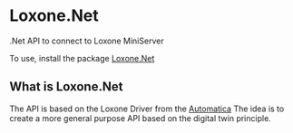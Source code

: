 # Loxone.Net
.Net API to connect to Loxone MiniServer

To use, install the package [Loxone.Net](https://www.nuget.org/packages/Loxone.Net)

## What is Loxone.Net
The API is based on the Loxone Driver from the [Automatica](https://github.com/automatica-core/automatica)
The idea is to create a more general purpose API based on the digital twin principle. 
